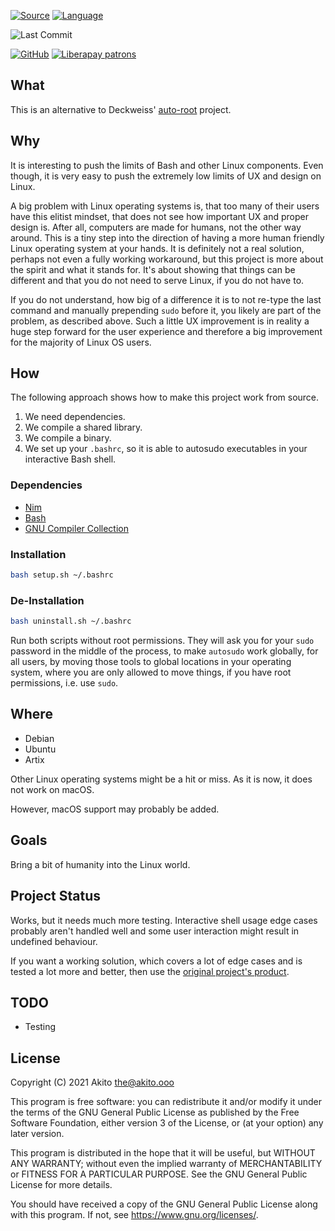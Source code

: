 [![Source](https://img.shields.io/badge/project-source-2a2f33?style=plastic)](https://github.com/theAkito/autosudo)
[![Language](https://img.shields.io/badge/language-Nim-orange.svg?style=plastic)](https://nim-lang.org/)

![Last Commit](https://img.shields.io/github/last-commit/theAkito/autosudo?style=plastic)

[![GitHub](https://img.shields.io/badge/license-GPL--3.0-informational?style=plastic)](https://www.gnu.org/licenses/gpl-3.0.txt)
[![Liberapay patrons](https://img.shields.io/liberapay/patrons/Akito?style=plastic)](https://liberapay.com/Akito/)

## What
This is an alternative to Deckweiss' [auto-root](https://github.com/Deckweiss/auto-root) project.

## Why
It is interesting to push the limits of Bash and other Linux components. Even though, it is very easy to push the extremely low limits of UX and design on Linux.

A big problem with Linux operating systems is, that too many of their users have this elitist mindset, that does not see how important UX and proper design is. After all, computers are made for humans, not the other way around.
This is a tiny step into the direction of having a more human friendly Linux operating system at your hands. It is definitely not a real solution, perhaps not even a fully working workaround, but this project is more about the spirit and what it stands for. It's about showing that things can be different and that you do not need to serve Linux, if you do not have to.

If you do not understand, how big of a difference it is to not re-type the last command and manually prepending `sudo` before it, you likely are part of the problem, as described above. Such a little UX improvement is in reality a huge step forward for the user experience and therefore a big improvement for the majority of Linux OS users.

## How
The following approach shows how to make this project work from source.

1. We need dependencies.
2. We compile a shared library.
3. We compile a binary.
4. We set up your `.bashrc`, so it is able to autosudo executables in your interactive Bash shell.

### Dependencies
* [Nim](https://nim-lang.org/install_unix.html)
* [Bash](https://www.gnu.org/software/bash/)
* [GNU Compiler Collection](https://www.ubuntupit.com/how-to-install-and-use-gcc-compiler-on-linux-system/)

### Installation
```bash
bash setup.sh ~/.bashrc
```

### De-Installation
```bash
bash uninstall.sh ~/.bashrc
```

Run both scripts without root permissions. They will ask you for your `sudo` password in the middle of the process, to make `autosudo` work globally, for all users, by moving those tools to global locations in your operating system, where you are only allowed to move things, if you have root permissions, i.e. use `sudo`.

## Where
* Debian
* Ubuntu
* Artix

Other Linux operating systems might be a hit or miss.
As it is now, it does not work on macOS.

However, macOS support may probably be added.

## Goals
Bring a bit of humanity into the Linux world.

## Project Status
Works, but it needs much more testing. Interactive shell usage edge cases probably aren't handled well and some user interaction might result in undefined behaviour.

If you want a working solution, which covers a lot of edge cases and is tested a lot more and better, then use the [original project's product](https://github.com/Deckweiss/auto-root).

## TODO
* Testing

## License
Copyright (C) 2021  Akito <the@akito.ooo>

This program is free software: you can redistribute it and/or modify
it under the terms of the GNU General Public License as published by
the Free Software Foundation, either version 3 of the License, or
(at your option) any later version.

This program is distributed in the hope that it will be useful,
but WITHOUT ANY WARRANTY; without even the implied warranty of
MERCHANTABILITY or FITNESS FOR A PARTICULAR PURPOSE.  See the
GNU General Public License for more details.

You should have received a copy of the GNU General Public License
along with this program.  If not, see <https://www.gnu.org/licenses/>.